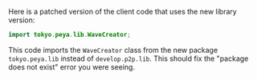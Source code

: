 Here is a patched version of the client code that uses the new library version:
```java
import tokyo.peya.lib.WaveCreator;
```
This code imports the `WaveCreator` class from the new package `tokyo.peya.lib` instead of `develop.p2p.lib`. This should fix the "package does not exist" error you were seeing.